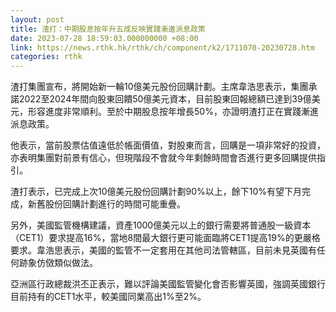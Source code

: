 ```yaml
---
layout: post
title: 渣打：中期股息按年升五成反映實踐漸進派息政策
date: 2023-07-28 18:59:03.000000000 +08:00
link: https://news.rthk.hk/rthk/ch/component/k2/1711070-20230728.htm
categories: rthk
---
```


渣打集團宣布，將開始新一輪10億美元股份回購計劃。主席韋浩思表示，集團承諾2022至2024年間向股東回饋50億美元資本，目前股東回報總額已達到39億美元，形容進度非常順利。至於中期股息按年增長50%，亦證明渣打正在實踐漸進派息政策。

他表示，當前股票估值遠低於帳面價值，對股東而言，回購是一項非常好的投資，亦表明集團對前景有信心，但現階段不會就今年剩餘時間會否進行更多回購提供指引。

渣打表示，已完成上次10億美元股份回購計劃90%以上，餘下10%有望下月完成，新舊股份回購計劃進行的時間可能重疊。

另外，美國監管機構建議，資產1000億美元以上的銀行需要將普通股一級資本（CET1）要求提高16%，當地8間最大銀行更可能面臨將CET1提高19%的更嚴格要求。韋浩思表示，美國的監管不一定套用在其他司法管轄區，目前未見英國有任何跡象仿傚類似做法。

亞洲區行政總裁洪丕正表示，難以評論美國監管變化會否影響英國，強調英國銀行目前持有的CET1水平，較美國同業高出1%至2%。
